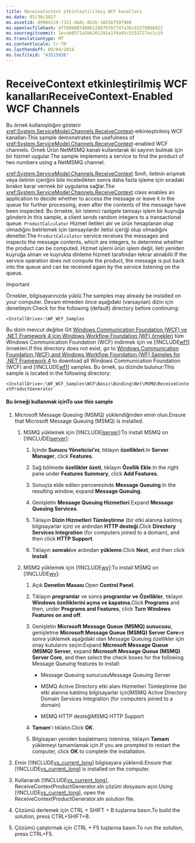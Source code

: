 ```yaml
---
title: ReceiveContext etkinleştirilmiş WCF kanalları
ms.date: 03/30/2017
ms.assetid: d990d119-7321-4b8c-852b-10256f59f9b0
ms.openlocfilehash: d7f80d0874606129876fbf7dfa30c0327680b922
ms.sourcegitcommit: 2eceb05f1a5bb261291a1f6a91c5153727ac1c19
ms.translationtype: MT
ms.contentlocale: tr-TR
ms.lasthandoff: 09/04/2018
ms.locfileid: "43515936"
---
```

# <a name="receivecontext-enabled-wcf-channels"></a><span data-ttu-id="f8bea-102">ReceiveContext etkinleştirilmiş WCF kanalları</span><span class="sxs-lookup"><span data-stu-id="f8bea-102">ReceiveContext-Enabled WCF Channels</span></span>
<span data-ttu-id="f8bea-103">Bu örnek kullanışlılığını gösterir <xref:System.ServiceModel.Channels.ReceiveContext>-etkinleştirilmiş WCF kanalları.</span><span class="sxs-lookup"><span data-stu-id="f8bea-103">This sample demonstrates the usefulness of <xref:System.ServiceModel.Channels.ReceiveContext>-enabled WCF channels.</span></span> <span data-ttu-id="f8bea-104">Örnek Ürün NetMSMQ kanalı kullanılarak iki sayının bulmak için bir hizmet uygular.</span><span class="sxs-lookup"><span data-stu-id="f8bea-104">The sample implements a service to find the product of two numbers using a NetMSMQ channel.</span></span>  
  
 <span data-ttu-id="f8bea-105"><xref:System.ServiceModel.Channels.ReceiveContext> Sınıfı, iletinin erişmek veya iletinin içeriğini bile inceledikten sonra daha fazla işleme için sıradaki bırakın karar vermek bir uygulama sağlar.</span><span class="sxs-lookup"><span data-stu-id="f8bea-105">The <xref:System.ServiceModel.Channels.ReceiveContext> class enables an application to decide whether to access the message or leave it in the queue for further processing, even after the contents of the message have been inspected.</span></span> <span data-ttu-id="f8bea-106">Bu örnekte, bir istemci rastgele tamsayı işlem bir kuyruğa gönderir.</span><span class="sxs-lookup"><span data-stu-id="f8bea-106">In this sample, a client sends random integers to a transactional queue.</span></span> <span data-ttu-id="f8bea-107">`ProductCalculator` Hizmet iletileri alır ve ürün hesaplanan olup olmadığını belirlemek için tamsayılardır iletisi içeriği olup olmadığını denetler.</span><span class="sxs-lookup"><span data-stu-id="f8bea-107">The `ProductCalculator` service receives the messages and inspects the message contents, which are integers, to determine whether the product can be computed.</span></span> <span data-ttu-id="f8bea-108">Hizmet işlemi ürün işlem değil, ileti yeniden kuyruğa alınan ve kuyrukta dinleme hizmeti tarafından tekrar alınabilir.</span><span class="sxs-lookup"><span data-stu-id="f8bea-108">If the service operation does not compute the product, the message is put back into the queue and can be received again by the service listening on the queue.</span></span>  
  
> [!IMPORTANT]
>  <span data-ttu-id="f8bea-109">Örnekler, bilgisayarınızda yüklü.</span><span class="sxs-lookup"><span data-stu-id="f8bea-109">The samples may already be installed on your computer.</span></span> <span data-ttu-id="f8bea-110">Devam etmeden önce aşağıdaki (varsayılan) dizin için denetleyin:</span><span class="sxs-lookup"><span data-stu-id="f8bea-110">Check for the following (default) directory before continuing:</span></span>  
>   
>  `<InstallDrive>:\WF_WCF_Samples`  
>   
>  <span data-ttu-id="f8bea-111">Bu dizin mevcut değilse Git [Windows Communication Foundation (WCF) ve .NET Framework 4 için Windows Workflow Foundation (WF) örnekleri](https://go.microsoft.com/fwlink/?LinkId=150780) tüm Windows Communication Foundation (WCF) indirmek için ve [!INCLUDE[wf1](../../../../includes/wf1-md.md)] örnekleri.</span><span class="sxs-lookup"><span data-stu-id="f8bea-111">If this directory does not exist, go to [Windows Communication Foundation (WCF) and Windows Workflow Foundation (WF) Samples for .NET Framework 4](https://go.microsoft.com/fwlink/?LinkId=150780) to download all Windows Communication Foundation (WCF) and [!INCLUDE[wf1](../../../../includes/wf1-md.md)] samples.</span></span> <span data-ttu-id="f8bea-112">Bu örnek, şu dizinde bulunur:</span><span class="sxs-lookup"><span data-stu-id="f8bea-112">This sample is located in the following directory:</span></span>  
>   
>  `<InstallDrive>:\WF_WCF_Samples\WCF\Basic\Binding\Net\MSMQ\ReceiveContextProductGenerator`  
  
#### <a name="to-use-this-sample"></a><span data-ttu-id="f8bea-113">Bu örneği kullanmak için</span><span class="sxs-lookup"><span data-stu-id="f8bea-113">To use this sample</span></span>  
  
1.  <span data-ttu-id="f8bea-114">Microsoft Message Queuing (MSMQ) yüklendiğinden emin olun.</span><span class="sxs-lookup"><span data-stu-id="f8bea-114">Ensure that Microsoft Message Queuing (MSMQ) is installed.</span></span>  
  
    1.  <span data-ttu-id="f8bea-115">MSMQ yüklemek için [!INCLUDE[lserver](../../../../includes/lserver-md.md)]:</span><span class="sxs-lookup"><span data-stu-id="f8bea-115">To install MSMQ on [!INCLUDE[lserver](../../../../includes/lserver-md.md)]:</span></span>  
  
        1.  <span data-ttu-id="f8bea-116">İçinde **Sunucu Yöneticisi'ni**, tıklayın **özellikleri**.</span><span class="sxs-lookup"><span data-stu-id="f8bea-116">In **Server Manager**, click **Features**.</span></span>  
  
        2.  <span data-ttu-id="f8bea-117">Sağ bölmede **özellikler özeti**, tıklayın **Özellik Ekle**.</span><span class="sxs-lookup"><span data-stu-id="f8bea-117">In the right pane under **Features Summary**, click **Add Features**.</span></span>  
  
        3.  <span data-ttu-id="f8bea-118">Sonuçta elde edilen penceresinde **Message Queuing**.</span><span class="sxs-lookup"><span data-stu-id="f8bea-118">In the resulting window, expand **Message Queuing**.</span></span>  
  
        4.  <span data-ttu-id="f8bea-119">Genişletin **Message Queuing Hizmetleri**.</span><span class="sxs-lookup"><span data-stu-id="f8bea-119">Expand **Message Queuing Services**.</span></span>  
  
        5.  <span data-ttu-id="f8bea-120">Tıklayın **Dizin Hizmetleri Tümleştirme** (bir etki alanına katılmış bilgisayarlar için) ve ardından **HTTP desteği**.</span><span class="sxs-lookup"><span data-stu-id="f8bea-120">Click **Directory Services Integration** (for computers joined to a domain), and then click **HTTP Support**.</span></span>  
  
        6.  <span data-ttu-id="f8bea-121">Tıklayın **sonraki**ve ardından **yükleme**.</span><span class="sxs-lookup"><span data-stu-id="f8bea-121">Click **Next**, and then click **Install**.</span></span>  
  
    2.  <span data-ttu-id="f8bea-122">MSMQ yüklemek için [!INCLUDE[wv](../../../../includes/wv-md.md)]:</span><span class="sxs-lookup"><span data-stu-id="f8bea-122">To install MSMQ on [!INCLUDE[wv](../../../../includes/wv-md.md)]:</span></span>  
  
        1.  <span data-ttu-id="f8bea-123">Açık **Denetim Masası**.</span><span class="sxs-lookup"><span data-stu-id="f8bea-123">Open **Control Panel**.</span></span>  
  
        2.  <span data-ttu-id="f8bea-124">Tıklayın **programlar** ve sonra **programlar ve Özellikler**, tıklayın **Windows özelliklerini açma ve kapatma**.</span><span class="sxs-lookup"><span data-stu-id="f8bea-124">Click **Programs** and then, under **Programs and Features**, click **Turn Windows Features on and off**.</span></span>  
  
        3.  <span data-ttu-id="f8bea-125">Genişletin **Microsoft Message Queue (MSMQ) sunucusu**, genişletme **Microsoft Message Queue (MSMQ) Server Core**ve sonra yüklemek aşağıdaki olan Message Queuing özellikler için onay kutularını seçin:</span><span class="sxs-lookup"><span data-stu-id="f8bea-125">Expand **Microsoft Message Queue (MSMQ) Server**, expand **Microsoft Message Queue (MSMQ) Server Core**, and then select the check boxes for the following Message Queuing features to install:</span></span>  
  
            -   <span data-ttu-id="f8bea-126">Message Queuing sunucusu</span><span class="sxs-lookup"><span data-stu-id="f8bea-126">Message Queuing Server</span></span>  
  
            -   <span data-ttu-id="f8bea-127">MSMQ Active Directory etki alanı Hizmetleri Tümleştirme (bir etki alanına katılmış bilgisayarlar için)</span><span class="sxs-lookup"><span data-stu-id="f8bea-127">MSMQ Active Directory Domain Services Integration (for computers joined to a domain)</span></span>  
  
            -   <span data-ttu-id="f8bea-128">MSMQ HTTP desteği</span><span class="sxs-lookup"><span data-stu-id="f8bea-128">MSMQ HTTP Support</span></span>  
  
        4.  <span data-ttu-id="f8bea-129">**Tamam**'ı tıklatın.</span><span class="sxs-lookup"><span data-stu-id="f8bea-129">Click **OK**.</span></span>  
  
        5.  <span data-ttu-id="f8bea-130">Bilgisayarı yeniden başlatmanız istenirse, tıklayın **Tamam** yüklemeyi tamamlamak için.</span><span class="sxs-lookup"><span data-stu-id="f8bea-130">If you are prompted to restart the computer, click **OK** to complete the installation.</span></span>  
  
2.  <span data-ttu-id="f8bea-131">Emin [!INCLUDE[vs_current_long](../../../../includes/vs-current-long-md.md)] bilgisayara yüklendi.</span><span class="sxs-lookup"><span data-stu-id="f8bea-131">Ensure that [!INCLUDE[vs_current_long](../../../../includes/vs-current-long-md.md)] is installed on the computer.</span></span>  
  
3.  <span data-ttu-id="f8bea-132">Kullanarak [!INCLUDE[vs_current_long](../../../../includes/vs-current-long-md.md)], ReceiveContextProductGenerator.sln çözüm dosyasını açın.</span><span class="sxs-lookup"><span data-stu-id="f8bea-132">Using [!INCLUDE[vs_current_long](../../../../includes/vs-current-long-md.md)], open the ReceiveContextProductGenerator.sln solution file.</span></span>  
  
4.  <span data-ttu-id="f8bea-133">Çözümü derlemek için CTRL + SHIFT + B tuşlarına basın.</span><span class="sxs-lookup"><span data-stu-id="f8bea-133">To build the solution, press CTRL+SHIFT+B.</span></span>  
  
5.  <span data-ttu-id="f8bea-134">Çözümü çalıştırmak için CTRL + F5 tuşlarına basın.</span><span class="sxs-lookup"><span data-stu-id="f8bea-134">To run the solution, press CTRL+F5.</span></span>
